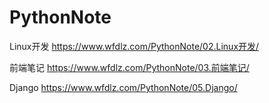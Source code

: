 # PythonNote

Linux开发
https://www.wfdlz.com/PythonNote/02.Linux开发/

前端笔记
https://www.wfdlz.com/PythonNote/03.前端笔记/

Django
https://www.wfdlz.com/PythonNote/05.Django/







